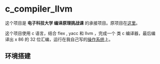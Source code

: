 # c_compiler_llvm

这个项目是 **电子科技大学 编译原理挑战课** 的承接项目。原项目在[这里](https://github.com/Eric-is-good/c_compiler)。

这个项目使用 c 语言，结合 flex , yacc 和 llvm ，完成一个 类 c 编译器，最后编译出 x 86 的 32 位汇编，运行在我自己写的[操作系统](https://github.com/Eric-is-good/eric_os)上。



## 环境搭建

